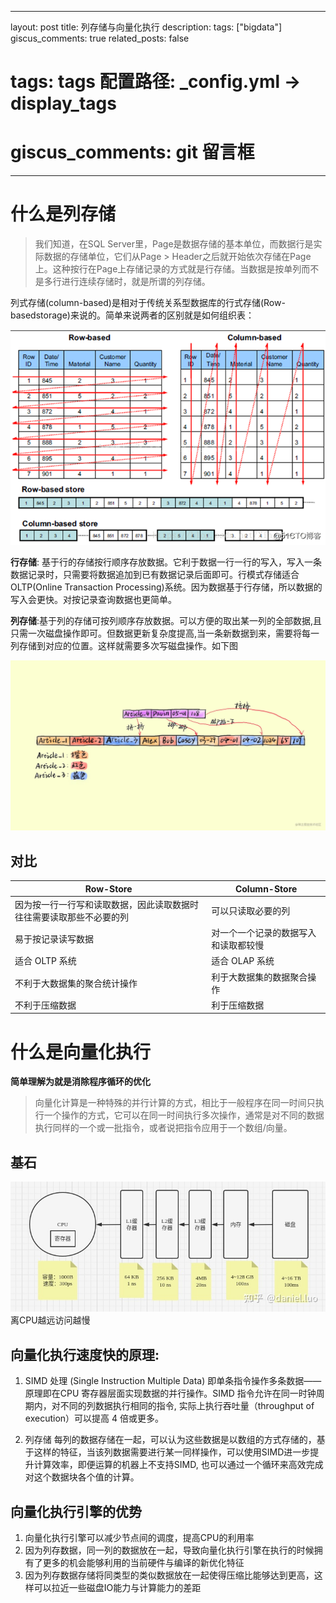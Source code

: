 
---
layout: post
title: 列存储与向量化执行
description: 
tags: ["bigdata"]
giscus_comments: true
related_posts: false
# tags: tags 配置路径:  _config.yml -> display_tags 
# giscus_comments: git 留言框
---


# 什么是列存储

> 我们知道，在SQL Server里，Page是数据存储的基本单位，而数据行是实际数据的存储单位，它们从Page > Header之后就开始依次存储在Page上。这种按行在Page上存储记录的方式就是行存储。当数据是按单列而不是多行进行连续存储时，就是所谓的列存储。

列式存储(column-based)是相对于传统关系型数据库的行式存储(Row-basedstorage)来说的。简单来说两者的区别就是如何组织表：

![](images/2022-01-17-15-26-33.png)

**行存储**: 基于行的存储按行顺序存放数据。它利于数据一行一行的写入，写入一条数据记录时，只需要将数据追加到已有数据记录后面即可。行模式存储适合 OLTP(Online Transaction Processing)系统。因为数据基于行存储，所以数据的写入会更快。对按记录查询数据也更简单。

**列存储**:基于列的存储可按列顺序存放数据。可以方便的取出某一列的全部数据,且只需一次磁盘操作即可。但数据更新复杂度提高,当一条新数据到来，需要将每一列存储到对应的位置。这样就需要多次写磁盘操作。如下图

![](images/2022-01-17-15-31-06.png)
## 对比
|  Row-Store   | Column-Store  |
|  ----  | ----  |
| 因为按一行一行写和读取数据，因此读取数据时往往需要读取那些不必要的列  | 可以只读取必要的列 |
| 易于按记录读写数据  | 对一个一个记录的数据写入和读取都较慢 |
| 适合 OLTP 系统  | 适合 OLAP 系统 |
| 不利于大数据集的聚合统计操作  | 利于大数据集的数据聚合操作 |
| 不利于压缩数据  | 利于压缩数据 |

# 什么是向量化执行
**简单理解为就是消除程序循环的优化**
> 向量化计算是一种特殊的并行计算的方式，相比于一般程序在同一时间只执行一个操作的方式，它可以在同一时间执行多次操作，通常是对不同的数据执行同样的一个或一批指令，或者说把指令应用于一个数组/向量。

## 基石
![](images/2022-01-17-15-58-22.png)
离CPU越远访问越慢

## 向量化执行速度快的原理:

1. SIMD 处理 (Single Instruction Multiple Data) 即单条指令操作多条数据——原理即在CPU 寄存器层面实现数据的并行操作。SIMD 指令允许在同一时钟周期内，对不同的列数据执行相同的指令, 实际上执行吞吐量（throughput of execution）可以提高 4 倍或更多。

2. 列存储
每列的数据存储在一起，可以认为这些数据是以数组的方式存储的，基于这样的特征，当该列数据需要进行某一同样操作，可以使用SIMD进一步提升计算效率，即便运算的机器上不支持SIMD, 也可以通过一个循环来高效完成对这个数据块各个值的计算。



## 向量化执行引擎的优势
1. 向量化执行引擎可以减少节点间的调度，提高CPU的利用率
2. 因为列存数据，同一列的数据放在一起，导致向量化执行引擎在执行的时候拥有了更多的机会能够利用的当前硬件与编译的新优化特征
3. 因为列存数据存储将同类型的类似数据放在一起使得压缩比能够达到更高，这样可以拉近一些磁盘IO能力与计算能力的差距